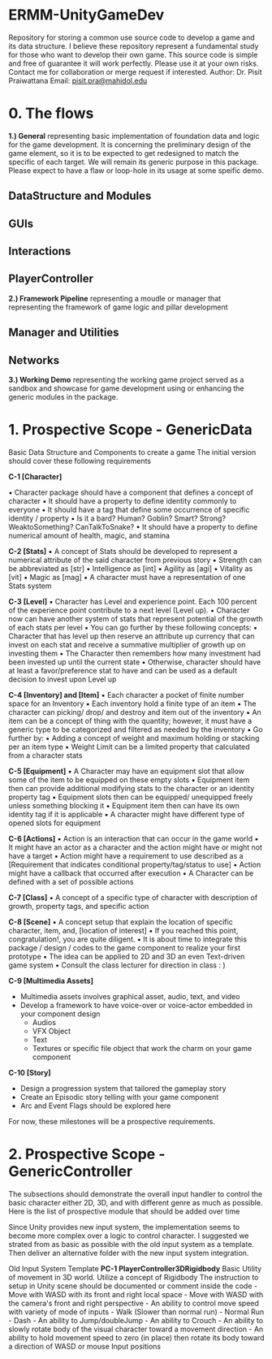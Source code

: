 # ERMM-UnityGameDev
Repository for storing a common use source code to develop a game and its data structure.
I believe these repository represent a fundamental study for those who want to develop their own game.
This source code is simple and free of guarantee it will work perfectly. Please use it at your own risks. 
Contact me for collaboration or merge request if interested.
Author: Dr. Pisit Praiwattana
Email: pisit.pra@mahidol.edu


# 0. The flows

**1.) General**
representing basic implementation of foundation data and logic for the game development. It is concerning the preliminary design of the game element, so it is to be expected to get redesigned to match the specific of each target. We will remain its generic purpose in this package. Please expect to have a flaw or loop-hole in its usage at some speific demo.

## DataStructure and Modules

## GUIs

## Interactions

## PlayerController

**2.) Framework Pipeline**
representing a moudle or manager that representing the framework of game logic and pillar development

## Manager and Utilities

## Networks

**3.) Working Demo**
representing the working game project served as a sandbox and showcase for game development using or enhancing the generic modules in the package.

# 1. Prospective Scope - GenericData

Basic Data Structure and Components to create a game
The initial version should cover these following requirements

**C-1 [Character]**

▪ Character package should have a component that defines a concept of character
▪ It should have a property to define identity commonly to everyone
▪ It should have a tag that define some occurrence of specific identity / property
▪ Is it a bard? Human? Goblin? Smart? Strong? WeaktoSomething? CanTalkToSnake?
▪ It should have a property to define numerical amount of health, magic, and stamina

**C-2 [Stats]**
▪ A concept of Stats should be developed to represent a numerical attribute of the
said character from previous story
▪ Strength can be abbreviated as [str]
▪ Intelligence as [int]
▪ Agility as [agi]
▪ Vitality as [vit]
▪ Magic as [mag]
▪ A character must have a representation of one Stats system

**C-3 [Level]**
▪ Character has Level and experience point. Each 100 percent of the experience
point contribute to a next level (Level up).
▪ Character now can have another system of stats that represent potential of the
growth of each stats per level
▪ You can go further by these following concepts:
▪ Character that has level up then reserve an attribute up currency that can invest on each
stat and receive a summative multiplier of growth up on investing them
▪ The Character then remembers how many investment had been invested up until the
current state
▪ Otherwise, character should have at least a favor/preference stat to have and can be
used as a default decision to invest upon Level up

**C-4 [Inventory] and [Item]**
▪ Each character a pocket of finite number space for an Inventory
▪ Each inventory hold a finite type of an item
▪ The character can picking/ drop/ and destroy and item out of the inventory
▪ An item can be a concept of thing with the quantity; however, it must have a
generic type to be categorized and filtered as needed by the inventory
▪ Go further by:
▪ Adding a concept of weight and maximum holding or stacking per an item type
▪ Weight Limit can be a limited property that calculated from a character stats

**C-5 [Equipment]**
▪ A Character may have an equipment slot that allow some of the item to be
equipped on these empty slots
▪ Equipment item then can provide additional modifying stats to the character or an
identity property tag
▪ Equipment slots then can be equipped/ unequipped freely unless something
blocking it
▪ Equipment item then can have its own identity tag if it is applicable
▪ A character might have different type of opened slots for equipment

**C-6 [Actions]**
▪ Action is an interaction that can occur in the game world
▪ It might have an actor as a character and the action might have or might not have
a target
▪ Action might have a requirement to use described as a [Requirement that
indicates conditional property/tag/status to use]
▪ Action might have a callback that occurred after execution
▪ A Character can be defined with a set of possible actions

**C-7 [Class]**
▪ A concept of a specific type of character with description of growth, property tags,
and specific action

**C-8 [Scene]**
▪ A concept setup that explain the location of specific character, item, and, [location
of interest]
▪ If you reached this point, congratulation!, you are quite diligent.
▪ It is about time to integrate this package / design / codes to the game component
to realize your first prototype
▪ The idea can be applied to 2D and 3D an even Text-driven game system
▪ Consult the class lecturer for direction in class : )

**C-9 [Multimedia Assets]**
- Multimedia assets involves graphical asset, audio, text, and video
- Develop a framework to have voice-over or voice-actor embedded in your component design
    - Audios
    - VFX Object
    - Text
    - Textures or specific file object that work the charm on your game component
 
**C-10 [Story]**
- Design a progression system that tailored the gameplay story
- Create an Episodic story telling with your game component
- Arc and Event Flags should be explored here

For now, these milestones will be a prospective requirements.

# 2. Prospective Scope - GenericController
The subsections should demonstrate the overall input handler to control the basic character either 2D, 3D, and with different genre as much as possible.
Here is the list of prospective module that should be added over time

Since Unity provides new input system, the implementation seems to become more complex over a logic to control character.
I suggested we strated from as basic as possible with the old input system as a template.
Then deliver an alternative folder with the new input system integration.

Old Input System Template
**PC-1 PlayerController3DRigidbody**
Basic Utility of movement in 3D world. Utilize a concept of Rigidbody
The instruction to setup in Unity scene should be documented or comment inside the code
    - Move with WASD with its front and right local space
    - Move with WASD with the camera's front and right perspective
    - An ability to control move speed with variety of mode of inputs
        - Walk (Slower than normal run)
        - Normal Run
        - Dash
    - An ability to Jump/doubleJump
    - An ability to Crouch
    - An ability to slowly rotate body of the visual character toward a movement direction
    - An ability to hold movement speed to zero (in place) then rotate its body toward a direction of WASD or mouse Input positions

